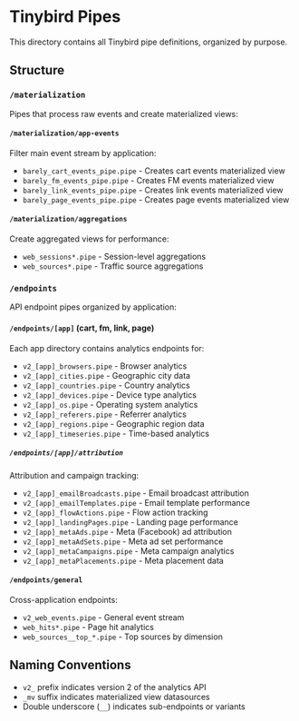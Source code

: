 # Tinybird Pipes

This directory contains all Tinybird pipe definitions, organized by purpose.

## Structure

### `/materialization`
Pipes that process raw events and create materialized views:

#### `/materialization/app-events`
Filter main event stream by application:
- `barely_cart_events_pipe.pipe` - Creates cart events materialized view
- `barely_fm_events_pipe.pipe` - Creates FM events materialized view
- `barely_link_events_pipe.pipe` - Creates link events materialized view
- `barely_page_events_pipe.pipe` - Creates page events materialized view

#### `/materialization/aggregations`
Create aggregated views for performance:
- `web_sessions*.pipe` - Session-level aggregations
- `web_sources*.pipe` - Traffic source aggregations

### `/endpoints`
API endpoint pipes organized by application:

#### `/endpoints/[app]` (cart, fm, link, page)
Each app directory contains analytics endpoints for:
- `v2_[app]_browsers.pipe` - Browser analytics
- `v2_[app]_cities.pipe` - Geographic city data
- `v2_[app]_countries.pipe` - Country analytics
- `v2_[app]_devices.pipe` - Device type analytics
- `v2_[app]_os.pipe` - Operating system analytics
- `v2_[app]_referers.pipe` - Referrer analytics
- `v2_[app]_regions.pipe` - Geographic region data
- `v2_[app]_timeseries.pipe` - Time-based analytics

##### `/endpoints/[app]/attribution`
Attribution and campaign tracking:
- `v2_[app]_emailBroadcasts.pipe` - Email broadcast attribution
- `v2_[app]_emailTemplates.pipe` - Email template performance
- `v2_[app]_flowActions.pipe` - Flow action tracking
- `v2_[app]_landingPages.pipe` - Landing page performance
- `v2_[app]_metaAds.pipe` - Meta (Facebook) ad attribution
- `v2_[app]_metaAdSets.pipe` - Meta ad set performance
- `v2_[app]_metaCampaigns.pipe` - Meta campaign analytics
- `v2_[app]_metaPlacements.pipe` - Meta placement data

#### `/endpoints/general`
Cross-application endpoints:
- `v2_web_events.pipe` - General event stream
- `web_hits*.pipe` - Page hit analytics
- `web_sources__top_*.pipe` - Top sources by dimension

## Naming Conventions
- `v2_` prefix indicates version 2 of the analytics API
- `_mv` suffix indicates materialized view datasources
- Double underscore (`__`) indicates sub-endpoints or variants
